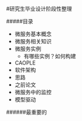 #研究生毕业设计阶段性整理

#####目录
+ 微服务基本概念
+ 微服务相关知识
+ 微服务实例
	+ 有哪些实例？如何构建
+ CAOPLE
+ 软件架构
+ 思路
+ 之前论文
+ 微服务中的监控
+ 模型驱动

######最重要的